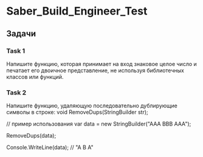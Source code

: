 # Saber_Build_Engineer_Test

## Задачи 
### Task 1
Напишите функцию, которая принимает на вход знаковое целое число и печатает его двоичное представление, не используя библиотечных классов или функций. 
### Task 2
Напишите функцию, удаляющую последовательно дублирующие символы в строке:
void RemoveDups(StringBuilder str);

// пример использования
var data = new StringBuilder("AAA BBB AAA");

RemoveDups(data);

Console.WriteLine(data); // "A B A"
